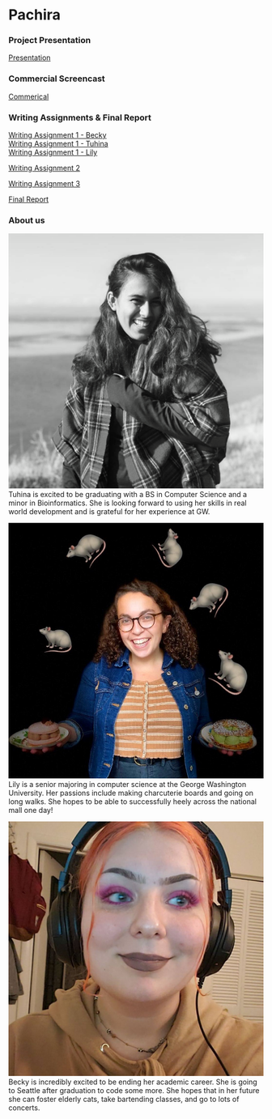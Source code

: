 # Pachira  
### Project Presentation  
[Presentation](https://drive.google.com/file/d/1HUbXWAW8o48aA0QHtAlCCu0I2-vKyIsb/view?usp=sharing)

### Commercial Screencast 
[Commerical](https://drive.google.com/file/d/19bojKH5hhY7tQAocpspQq-odGItb4tO0/view?usp=sharing)

### Writing Assignments & Final Report  
[Writing Assignment 1 - Becky](/res/pdfs/WA1/becky_wa1.pdf)  
[Writing Assignment 1 - Tuhina](/res/pdfs/WA1/tuhina_wa1.pdf)  
[Writing Assignment 1 - Lily](/res/pdfs/WA1/lily_wa1.pdf)  

[Writing Assignment 2](/res/pdfs/WA2/writing-2.pdf)  

[Writing Assignment 3](/res/pdfs/WA3/writing-3.pdf)  

[Final Report](/res/pdfs/final_report.pdf)  

### About us
![tuhina](res/img/tuhina.png)  
Tuhina is excited to be graduating with a BS in Computer Science and a minor in Bioinformatics. She is looking forward to using her skills in real world development and is grateful for her experience at GW.  

![lily](res/img/lily.jpg)  
Lily is a senior majoring in computer science at the George Washington University. Her passions include making charcuterie boards and going on long walks. She hopes to be able to successfully heely across the national mall one day!  

![becky](res/img/becky.jpg)  
Becky is incredibly excited to be ending her academic career. She is going to Seattle after graduation to code some more. She hopes that in her future she can foster elderly cats, take bartending classes, and go to lots of concerts. 

